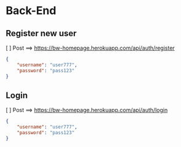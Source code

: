 # Back-End

## Register new user

[ ] Post ==> https://bw-homepage.herokuapp.com/api/auth/register 

```json
{
	"username": "user777",
	"password": "pass123"
}
```

## Login

[ ] Post ==> https://bw-homepage.herokuapp.com/api/auth/login 

```json
{
	"username": "user777",
	"password": "pass123"
}
```

